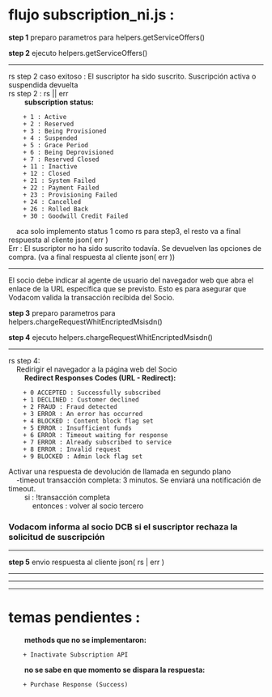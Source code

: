 # flujo subscription_ni.js :
**step 1** preparo parametros para helpers.getServiceOffers()

**step 2** ejecuto helpers.getServiceOffers() 
***
rs step 2  caso exitoso : El suscriptor ha sido suscrito. Suscripción activa o suspendida devuelta  
rs step 2 : rs || err  
&nbsp;&nbsp;&nbsp;&nbsp;&nbsp;&nbsp;&nbsp;&nbsp;**subscription status:**  

        + 1 : Active
        + 2 : Reserved
        + 3 : Being Provisioned
        + 4 : Suspended
        + 5 : Grace Period
        + 6 : Being Deprovisioned
        + 7 : Reserved Closed
        + 11 : Inactive
        + 12 : Closed
        + 21 : System Failed
        + 22 : Payment Failed
        + 23 : Provisioning Failed
        + 24 : Cancelled
        + 26 : Rolled Back
        + 30 : Goodwill Credit Failed

&nbsp;&nbsp;&nbsp;&nbsp;aca solo implemento status 1 como rs para step3, el resto va a final respuesta al cliente json( err )  
Err : El suscriptor no ha sido suscrito todavía. Se devuelven las opciones de compra. (va a final respuesta al cliente json( err ))
***
El socio debe indicar al agente de usuario del navegador web que abra el enlace de la URL específica que se previsto. Esto es para asegurar que Vodacom valida la transacción recibida del Socio.

**step 3** preparo parametros para helpers.chargeRequestWhitEncriptedMsisdn()

**step 4** ejecuto helpers.chargeRequestWhitEncriptedMsisdn()
***
rs step 4:  
&nbsp;&nbsp;&nbsp;&nbsp;Redirigir el navegador a la página web del Socio  
&nbsp;&nbsp;&nbsp;&nbsp;&nbsp;&nbsp;&nbsp;&nbsp;**Redirect Responses Codes (URL - Redirect):**

        + 0 ACCEPTED : Successfully subscribed
        + 1 DECLINED : Customer declined
        + 2 FRAUD : Fraud detected 
        + 3 ERROR : An error has occurred 
        + 4 BLOCKED : Content block flag set
        + 5 ERROR : Insufficient funds 
        + 6 ERROR : Timeout waiting for response 
        + 7 ERROR : Already subscribed to service 
        + 8 ERROR : Invalid request 
        + 9 BLOCKED : Admin lock flag set

Activar una respuesta de devolución de llamada en segundo plano  
&nbsp;&nbsp;&nbsp;&nbsp;-timeout transacción completa: 3 minutos. Se enviará una notificación de timeout.  
&nbsp;&nbsp;&nbsp;&nbsp;&nbsp;&nbsp;&nbsp;&nbsp;si : !transacción completa  
&nbsp;&nbsp;&nbsp;&nbsp;&nbsp;&nbsp;&nbsp;&nbsp;&nbsp;&nbsp;&nbsp;&nbsp;entonces : volver al socio tercero  

### Vodacom informa al socio DCB si el suscriptor rechaza la solicitud de suscripción
***
**step 5** envio respuesta al cliente json( rs | err )

***
***
***
# temas pendientes :
&nbsp;&nbsp;&nbsp;&nbsp;&nbsp;&nbsp;&nbsp;&nbsp;**methods que no se implementaron:**  

        + Inactivate Subscription API

&nbsp;&nbsp;&nbsp;&nbsp;&nbsp;&nbsp;&nbsp;&nbsp;**no se sabe en que momento se dispara la respuesta:**  

        + Purchase Response (Success)



